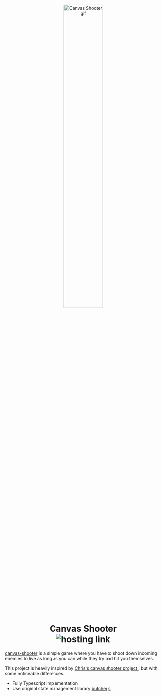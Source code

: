 
<p align="center">
<img width="50%" alt="Canvas Shooter gif" src="https://user-images.githubusercontent.com/44737273/172000709-b0091809-c6d3-4625-b241-a66a99099d6e.gif" />
</p>

<h1 align="center">
  Canvas Shooter
  <br>
  <img src="https://img.shields.io/badge/Open%20in%20browser-yellowgreen?logo=firebase&logoColor=white&style=flat-square" alt="hosting link" />
</h1>

[canvas-shooter](https://github.com/DrPoppyseed/canvas-shooter) is a simple game where you have to shoot down incoming
enemies to live as long as you can while they try and hit you themselves.

This project is heavily inspired by [ Chris's canvas shooter project ](https://github.com/chriscourses/games-101), but
with some noticeable differences.

- Fully Typescript implementation
- Use original state management library [ butcherjs ](https://github.com/DrPoppyseed/butcherjs)
